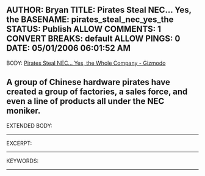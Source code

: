 AUTHOR: Bryan
TITLE: Pirates Steal NEC... Yes, the
BASENAME: pirates_steal_nec_yes_the
STATUS: Publish
ALLOW COMMENTS: 1
CONVERT BREAKS: __default__
ALLOW PINGS: 0
DATE: 05/01/2006 06:01:52 AM
-----
BODY:
<a title="Pirates Steal NEC... Yes, the Whole Company - Gizmodo" href="http://gizmodo.com/gadgets/pcs/pirates-steal-nec-yes-the-whole-company-170270.php">Pirates Steal NEC... Yes, the Whole Company - Gizmodo</a>

A group of Chinese hardware pirates have created a group of factories, a sales force, and even a line of products all under the NEC moniker.
-----
EXTENDED BODY:

-----
EXCERPT:

-----
KEYWORDS:

-----


